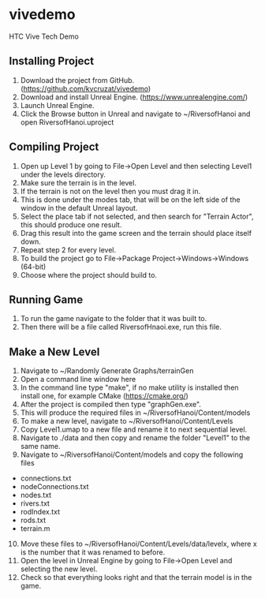 # vivedemo
HTC Vive Tech Demo

## Installing Project

1. Download the project from GitHub. (https://github.com/kvcruzat/vivedemo)
2. Download and install Unreal Engine. (https://www.unrealengine.com/)
3. Launch Unreal Engine.
4. Click the Browse button in Unreal and navigate to ~/RiversofHanoi and open RiversofHanoi.uproject

## Compiling Project

1. Open up Level 1 by going to File->Open Level   and then selecting Level1 under the levels directory.
2. Make sure the terrain is in the level.
  1. If the terrain is not on the level then you must drag it in.
  2. This is done under the modes tab, that will be on the left side of the window in the default Unreal layout.
  3. Select the place tab if not selected, and then search for "Terrain Actor", this should produce one result.
  4. Drag this result into the game screen and the terrain should place itself down.
3. Repeat step 2 for every level.
4. To build the project go to File->Package Project->Windows->Windows (64-bit)
5. Choose where the project should build to.

## Running Game

1. To run the game navigate to the folder that it was built to.
2. Then there will be a file called RiversofHnaoi.exe, run this file.

## Make a New Level

1. Navigate to ~/Randomly Generate Graphs/terrainGen
2. Open a command line window here
3. In the command line type "make", if no make utility is installed then install one, for example CMake (https://cmake.org/)
4. After the project is compiled then type "graphGen.exe".
5. This will produce the required files in ~/RiversofHanoi/Content/models
6. To make a new level, navigate to ~/RiversofHanoi/Content/Levels
7. Copy Level1.umap to a new file and rename it to next sequential level.
8. Navigate to ./data and then copy and rename the folder "Level1" to the same name.
9. Navigate to ~/RiversofHanoi/Content/models and copy the following files
  * connections.txt
  * nodeConnections.txt
  * nodes.txt
  * rivers.txt
  * rodIndex.txt
  * rods.txt
  * terrain.m
10. Move these files to ~/RiversofHanoi/Content/Levels/data/levelx, where x is the number that it was renamed to before.
11. Open the level in Unreal Engine by going to File->Open Level and selecting the new level.
12. Check so that everything looks right and that the terrain model is in the game.
